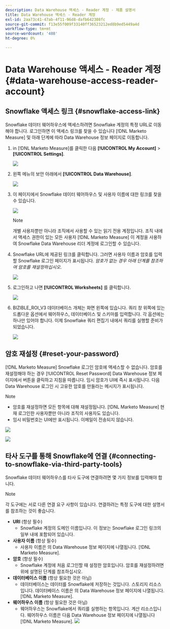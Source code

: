 ```yaml
---
description: Data Warehouse 액세스 - Reader 계정 - 제품 설명서
title: Data Warehouse 액세스 - Reader 계정
exl-id: 2aa73c41-47ab-4f11-96d8-dafb642308fc
source-git-commit: f13e55f009f33140ff36523212ed8b9ed5449a4d
workflow-type: tm+mt
source-wordcount: '488'
ht-degree: 0%

---
```


# Data Warehouse 액세스 - Reader 계정 {#data-warehouse-access-reader-account}

## Snowflake 액세스 링크 {#snowflake-access-link}

Snowflake 데이터 웨어하우스에 액세스하려면 Snowflake 계정의 특정 URL로 이동해야 합니다. 로그인하면 이 액세스 링크를 찾을 수 있습니다 [!DNL Marketo Measure] 및 아래 단계에 따라 Data Warehouse 정보 페이지로 이동합니다.

1. in [!DNL Marketo Measure]를 클릭한 다음 **[!UICONTROL My Account]** > **[!UICONTROL Settings]**.

   ![](assets/data-warehouse-access-reader-account-1.png)

1. 왼쪽 메뉴의 보안 아래에서 **[!UICONTROL Data Warehouse]**.

   ![](assets/data-warehouse-access-reader-account-2.png)

1. 이 페이지에서 Snowflake 데이터 웨어하우스 및 사용자 이름에 대한 링크를 찾을 수 있습니다.

   ![](assets/data-warehouse-access-reader-account-3.png)

   >[!NOTE]
   >
   >개별 사용자뿐만 아니라 조직에서 사용할 수 있는 읽기 전용 계정입니다. 조직 내에서 액세스 권한이 있는 모든 사용자 [!DNL Marketo Measure] 이 계정을 사용하여 Snowflake Data Warehouse 리더 계정에 로그인할 수 있습니다.

1. Snowflake URL에 제공된 링크를 클릭합니다. 그러면 사용자 이름과 암호를 입력할 Snowflake 로그인 페이지가 표시됩니다. _암호가 없는 경우 아래 단계를 참조하여 암호를 재설정하십시오_.

   ![](assets/data-warehouse-access-reader-account-4.png)

1. 로그인하고 나면 **[!UICONTROL Worksheets]** 를 클릭합니다.

   ![](assets/data-warehouse-access-reader-account-5.png)

1. BIZIBLE_ROI_V3 데이터베이스 개체는 화면 왼쪽에 있습니다. 쿼리 창 위쪽에 있는 드롭다운 옵션에서 웨어하우스, 데이터베이스 및 스키마를 입력합니다. 각 옵션에는 하나만 있어야 합니다. 이제 Snowflake 쿼리 편집기 내에서 쿼리를 실행할 준비가 되었습니다.

   ![](assets/data-warehouse-access-reader-account-6.png)

## 암호 재설정 {#reset-your-password}

[!DNL Marketo Measure] Snowflake 로그인 암호에 액세스할 수 없습니다. 암호를 재설정해야 하는 경우 [!UICONTROL Reset Password] Data Warehouse 정보 페이지에서 버튼을 클릭하고 지침을 따릅니다. 임시 암호가 UI에 즉시 표시됩니다. 다음 Data Warehouse 로그인 시 고유한 암호를 만들라는 메시지가 표시됩니다.

>[!NOTE]
>
>* 암호를 재설정하면 모든 항목에 대해 재설정됩니다. [!DNL Marketo Measure] 현재 로그인한 사용자뿐만 아니라 조직의 사용자도 있습니다.
>* 임시 비밀번호는 UI에만 표시됩니다. 이메일이 전송되지 않습니다.


![](assets/data-warehouse-access-reader-account-7.png)

![](assets/data-warehouse-access-reader-account-8.png)

## 타사 도구를 통해 Snowflake에 연결 {#connecting-to-snowflake-via-third-party-tools}

Snowflake 데이터 웨어하우스를 타사 도구에 연결하려면 몇 가지 정보를 입력해야 합니다.

>[!NOTE]
>
>각 도구에는 서로 다른 연결 요구 사항이 있습니다. 연결하려는 특정 도구에 대한 설명서를 참조하는 것이 좋습니다.

* **URI** (항상 필수)
   * Snowflake 계정의 도메인 이름입니다.  이 정보는 Snowflake 로그인 링크의 일부 내에 포함되어 있습니다.
* **사용자 이름** (항상 필수)
   * 사용자 이름은 의 Data Warehouse 정보 페이지에 나열됩니다. [!DNL Marketo Measure].
* **암호** (항상 필수)
   * Snowflake 계정에 처음 로그인할 때 설정한 암호입니다.  암호를 재설정하려면 위에 설명된 단계를 참조하십시오.
* **데이터베이스 이름** (항상 필요한 것은 아님)
   * 데이터베이스는 데이터를 Snowflake에 저장하는 것입니다. 스토리지 리소스입니다. 데이터베이스 이름은 의 Data Warehouse 정보 페이지에 나열됩니다. [!DNL Marketo Measure].
* **웨어하우스 이름** (항상 필요한 것은 아님)
   * 웨어하우스는 Snowflake에서 쿼리를 실행하는 항목입니다. 계산 리소스입니다.  웨어하우스 이름은 다음 Data Warehouse 정보 페이지에 나열됩니다 [!DNL Marketo Measure].
   ![](assets/data-warehouse-access-reader-account-9.png)
